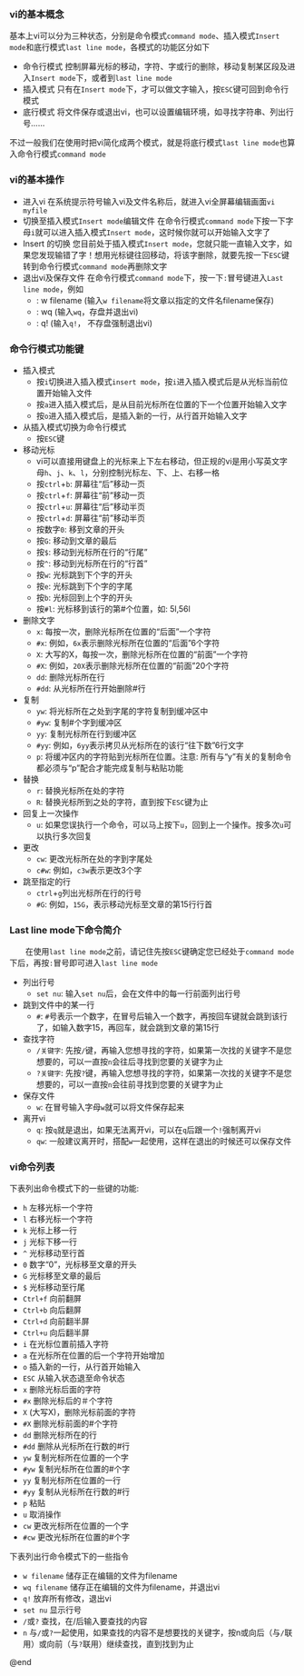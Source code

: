 ### vi的基本概念
基本上vi可以分为三种状态，分别是命令模式`command mode`、插入模式`Insert mode`和底行模式`last line mode`，各模式的功能区分如下
* 命令行模式
控制屏幕光标的移动，字符、字或行的删除，移动复制某区段及进入`Insert mode`下，或者到`last line mode`
* 插入模式
只有在`Insert mode`下，才可以做文字输入，按`ESC`键可回到命令行模式
* 底行模式
将文件保存或退出vi，也可以设置编辑环境，如寻找字符串、列出行号……

不过一般我们在使用时把vi简化成两个模式，就是将底行模式`last line mode`也算入命令行模式`command mode`

### vi的基本操作
* 进入vi
	在系统提示符号输入vi及文件名称后，就进入vi全屏幕编辑画面`vi myfile`
* 切换至插入模式`Insert mode`编辑文件
	在命令行模式`command mode`下按一下字母`i`就可以进入插入模式`Insert mode`，这时候你就可以开始输入文字了
* Insert 的切换 
	您目前处于插入模式`Insert mode`，您就只能一直输入文字，如果您发现输错了字！想用光标键往回移动，将该字删除，就要先按一下`ESC`键转到命令行模式`command mode`再删除文字
* 退出vi及保存文件
	在命令行模式`command mode`下，按一下`:`冒号键进入`Last line mode`，例如
	* : w filename (输入`w filename`将文章以指定的文件名filename保存)
	* : wq (输入`wq`，存盘并退出vi)
	* : q! (输入`q!`， 不存盘强制退出vi)

### 命令行模式功能键
* 插入模式
	* 按`i`切换进入插入模式`insert mode`，按`i`进入插入模式后是从光标当前位置开始输入文件
	* 按`a`进入插入模式后，是从目前光标所在位置的下一个位置开始输入文字
	* 按`o`进入插入模式后，是插入新的一行，从行首开始输入文字
* 从插入模式切换为命令行模式
	* 按`ESC`键
* 移动光标
	* vi可以直接用键盘上的光标来上下左右移动，但正规的vi是用小写英文字母`h`、`j`、`k`、`l`，分别控制光标左、下、上、右移一格
	* 按`ctrl`+`b`: 屏幕往“后”移动一页
	* 按`ctrl`+`f`: 屏幕往“前”移动一页
	* 按`ctrl`+`u`: 屏幕往“后”移动半页
	* 按`ctrl`+`d`: 屏幕往“前”移动半页
	* 按数字`0`: 移到文章的开头
	* 按`G`: 移动到文章的最后
	* 按`$`: 移动到光标所在行的“行尾”
	* 按`^`: 移动到光标所在行的“行首”
	* 按`w`: 光标跳到下个字的开头
	* 按`e`: 光标跳到下个字的字尾
	* 按`b`: 光标回到上个字的开头
	* 按`#l`: 光标移到该行的第#个位置，如: 5l,56l
* 删除文字
	* `x`: 每按一次，删除光标所在位置的“后面”一个字符
	* `#x`: 例如，`6x`表示删除光标所在位置的“后面”6个字符
	* `X`: 大写的X，每按一次，删除光标所在位置的“前面”一个字符
	* `#X`: 例如，`20X`表示删除光标所在位置的“前面”20个字符
	* `dd`: 删除光标所在行
	* `#dd`: 从光标所在行开始删除#行
* 复制
	* `yw`: 将光标所在之处到字尾的字符复制到缓冲区中
	* `#yw`: 复制#个字到缓冲区
	* `yy`: 复制光标所在行到缓冲区
	* `#yy`: 例如，`6yy`表示拷贝从光标所在的该行“往下数”6行文字
	* `p`: 将缓冲区内的字符贴到光标所在位置。注意: 所有与“y”有关的复制命令都必须与“p”配合才能完成复制与粘贴功能
* 替换
	* `r`: 替换光标所在处的字符
	* `R`: 替换光标所到之处的字符，直到按下`ESC`键为止
* 回复上一次操作
	* `u`: 如果您误执行一个命令，可以马上按下`u`，回到上一个操作。按多次`u`可以执行多次回复
* 更改
	* `cw`: 更改光标所在处的字到字尾处
	* `c#w`: 例如，`c3w`表示更改3个字
* 跳至指定的行
	* `ctrl`+`g`列出光标所在行的行号
	* `#G`: 例如，`15G`，表示移动光标至文章的第15行行首

### Last line mode下命令简介
　　在使用`last line mode`之前，请记住先按`ESC`键确定您已经处于`command mode`下后，再按`:`冒号即可进入`last line mode`
* 列出行号
	* `set nu`: 输入`set nu`后，会在文件中的每一行前面列出行号
* 跳到文件中的某一行
	* `#`: `#`号表示一个数字，在冒号后输入一个数字，再按回车键就会跳到该行了，如输入数字15，再回车，就会跳到文章的第15行
* 查找字符
	* `/关键字`: 先按`/`键，再输入您想寻找的字符，如果第一次找的关键字不是您想要的，可以一直按`n`会往后寻找到您要的关键字为止
	* `?关键字`: 先按`?`键，再输入您想寻找的字符，如果第一次找的关键字不是您想要的，可以一直按`n`会往前寻找到您要的关键字为止
* 保存文件
	* `w`: 在冒号输入字母`w`就可以将文件保存起来
* 离开vi
	* `q`: 按`q`就是退出，如果无法离开vi，可以在`q`后跟一个`!`强制离开vi
	* `qw`: 一般建议离开时，搭配`w`一起使用，这样在退出的时候还可以保存文件

### vi命令列表 
下表列出命令模式下的一些键的功能: 
* `h` 左移光标一个字符
* `l` 右移光标一个字符
* `k` 光标上移一行
* `j` 光标下移一行
* `^` 光标移动至行首
* `0` 数字“0”，光标移至文章的开头
* `G` 光标移至文章的最后
* `$` 光标移动至行尾
* `Ctrl+f` 向前翻屏
* `Ctrl+b` 向后翻屏
* `Ctrl+d` 向前翻半屏
* `Ctrl+u` 向后翻半屏
* `i` 在光标位置前插入字符
* `a` 在光标所在位置的后一个字符开始增加
* `o` 插入新的一行，从行首开始输入
* `ESC` 从输入状态退至命令状态
* `x` 删除光标后面的字符
* `#x` 删除光标后的＃个字符
* `X` (大写X)，删除光标前面的字符
* `#X` 删除光标前面的#个字符
* `dd` 删除光标所在的行
* `#dd` 删除从光标所在行数的#行
* `yw` 复制光标所在位置的一个字
* `#yw` 复制光标所在位置的#个字
* `yy` 复制光标所在位置的一行
* `#yy` 复制从光标所在行数的#行
* `p` 粘贴
* `u` 取消操作
* `cw` 更改光标所在位置的一个字
* `#cw` 更改光标所在位置的#个字

下表列出行命令模式下的一些指令 
* `w filename` 储存正在编辑的文件为filename
* `wq filename` 储存正在编辑的文件为filename，并退出vi
* `q!` 放弃所有修改，退出vi
* `set nu` 显示行号
* `/`或`?` 查找，在/后输入要查找的内容
* `n` 与`/`或`?`一起使用，如果查找的内容不是想要找的关键字，按n或向后（与`/`联用）或向前（与`?`联用）继续查找，直到找到为止

@end
